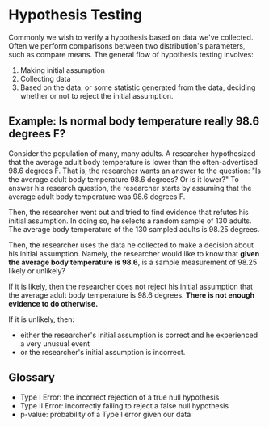 # Hypothesis Testing

Commonly we wish to verify a hypothesis based on data we've collected.  Often
we perform comparisons between two distribution's parameters, such as compare
means.  The general flow of hypothesis testing involves:
1. Making initial assumption
2. Collecting data
3. Based on the data, or some statistic generated from the data, deciding
   whether or not to reject the initial assumption.

## Example: Is normal body temperature really 98.6 degrees F?

Consider the population of many, many adults. A researcher hypothesized that
the average adult body temperature is lower than the often-advertised 98.6
degrees F. That is, the researcher wants an answer to the question: "Is the
average adult body temperature 98.6 degrees? Or is it lower?" To answer his
research question, the researcher starts by assuming that the average adult
body temperature was 98.6 degrees F.

Then, the researcher went out and tried to find evidence that refutes his
initial assumption. In doing so, he selects a random sample of 130 adults. The
average body temperature of the 130 sampled adults is 98.25 degrees.

Then, the researcher uses the data he collected to make a decision about his
initial assumption. Namely, the researcher would like to know that **given 
the average body temperature is 98.6**, is a sample measurement of 98.25 likely 
or unlikely?

If it is likely, then the researcher does not reject his initial assumption
that the average adult body temperature is 98.6 degrees. **There is not enough
evidence to do otherwise.**

If it is unlikely, then:  
* either the researcher's initial assumption is correct and he experienced a very unusual event
* or the researcher's initial assumption is incorrect.

## Glossary

* Type I Error: the incorrect rejection of a true null hypothesis
* Type II Error: incorrectly failing to reject a false null hypothesis
* p-value: probability of a Type I error given our data
